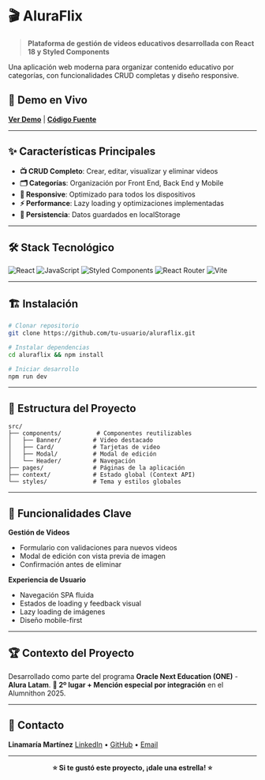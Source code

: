 # 🎬 AluraFlix

> **Plataforma de gestión de videos educativos desarrollada con React 18 y Styled Components**

Una aplicación web moderna para organizar contenido educativo por categorías, con funcionalidades CRUD completas y diseño responsive.

## 🚀 Demo en Vivo
**[Ver Demo](https://tu-aluraflix.netlify.app)** | **[Código Fuente](https://github.com/LinamariaMartinez/AluraFlix)**

---

## ✨ Características Principales

- **📺 CRUD Completo**: Crear, editar, visualizar y eliminar videos
- **🗂️ Categorías**: Organización por Front End, Back End y Mobile
- **📱 Responsive**: Optimizado para todos los dispositivos
- **⚡ Performance**: Lazy loading y optimizaciones implementadas
- **💾 Persistencia**: Datos guardados en localStorage

---

## 🛠️ Stack Tecnológico

![React](https://img.shields.io/badge/React-18.3.1-61dafb?style=for-the-badge&logo=react)
![JavaScript](https://img.shields.io/badge/JavaScript-ES6+-f7df1e?style=for-the-badge&logo=javascript&logoColor=black)
![Styled Components](https://img.shields.io/badge/Styled_Components-6.1.14-db7093?style=for-the-badge&logo=styled-components)
![React Router](https://img.shields.io/badge/React_Router-7.1.3-ca4245?style=for-the-badge&logo=react-router)
![Vite](https://img.shields.io/badge/Vite-6.0.7-646cff?style=for-the-badge&logo=vite)

---

## 🏗️ Instalación

```bash
# Clonar repositorio
git clone https://github.com/tu-usuario/aluraflix.git

# Instalar dependencias
cd aluraflix && npm install

# Iniciar desarrollo
npm run dev
```

---

## 📁 Estructura del Proyecto

```
src/
├── components/          # Componentes reutilizables
│   ├── Banner/         # Video destacado
│   ├── Card/           # Tarjetas de video
│   ├── Modal/          # Modal de edición
│   └── Header/         # Navegación
├── pages/              # Páginas de la aplicación
├── context/            # Estado global (Context API)
└── styles/             # Tema y estilos globales
```

---

## 🎯 Funcionalidades Clave

**Gestión de Videos**
- Formulario con validaciones para nuevos videos
- Modal de edición con vista previa de imagen
- Confirmación antes de eliminar

**Experiencia de Usuario**
- Navegación SPA fluida
- Estados de loading y feedback visual
- Lazy loading de imágenes
- Diseño mobile-first

---

## 🏆 Contexto del Proyecto

Desarrollado como parte del programa **Oracle Next Education (ONE)** - **Alura Latam**.
**🥈 2º lugar + Mención especial por integración** en el Alumnithon 2025.

---

## 🤝 Contacto

**Linamaría Martínez**
[LinkedIn](https://linkedin.com/in/tu-perfil) • [GitHub](https://github.com/tu-usuario) • [Email](mailto:tu-email@ejemplo.com)

---

<div align="center">

**⭐ Si te gustó este proyecto, ¡dale una estrella! ⭐**

</div>
